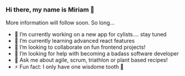 ### Hi there, my name is Miriam 👋

More information will follow soon.
So long...

- 🔭 I’m currently working on a new app for cylists.... stay tuned
- 🌱 I’m currently learning advanced react features
- 👯 I’m looking to collaborate on fun frontend projects!
- 🤔 I’m looking for help with becoming a badass software developer
- 💬 Ask me about agile, scrum, triathlon or plant based recipes!
- ⚡ Fun fact: I only have one wisdome tooth 🦷


